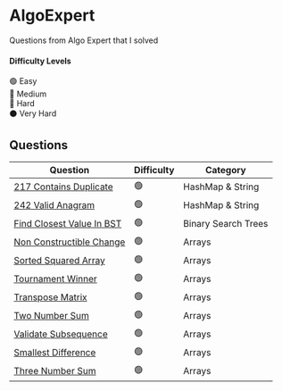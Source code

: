# AlgoExpert
Questions from Algo Expert that I solved

#### Difficulty Levels

🟢 Easy  
🔵 Medium  
🔴 Hard  
⚫️ Very Hard

## Questions

| Question                                                                          | Difficulty | Category             |
| --------------------------------------------------------------------------------- | ---------- | -------------------- |
| [217 Contains Duplicate](Easy/217_contains_duplicate/)                            | 🟢        | HashMap & String     |
| [242 Valid Anagram](/Easy/242_valid_anagram/)                                     | 🟢        | HashMap & String     |
| [Find Closest Value In BST](/Easy/find_closest_value_in_bst/)                     | 🟢        | Binary Search Trees  |
| [Non Constructible Change](/Easy/non_constructible_change/)                       | 🟢         | Arrays              |
| [Sorted Squared Array](/Easy/sorted_squared_array/)                               | 🟢         | Arrays              |
| [Tournament Winner](/Easy/torunament_winner/)                                     | 🟢         | Arrays              |
| [Transpose Matrix](/Easy/transpose_matrix/)                                       | 🟢         | Arrays              |
| [Two Number Sum](/Easy/two_number_sum/)                                           | 🟢         | Arrays              |
| [Validate Subsequence](/Easy/validate_subsequence/)                               | 🟢         | Arrays              |
| [Smallest Difference](/medium/smallest_difference/)                               | 🟢         | Arrays              |
| [Three Number Sum](/medium/three_number_sum/)                                     | 🟢         | Arrays              | 
